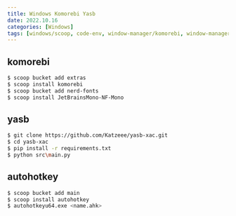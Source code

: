 ```yaml
---
title: Windows Komorebi Yasb
date: 2022.10.16
categories: [Windows]
tags: [windows/scoop, code-env, window-manager/komorebi, window-manager/yasb, windows/tool]
---
```


## komorebi

```bash
$ scoop bucket add extras
$ scoop install komorebi
$ scoop bucket add nerd-fonts
$ scoop install JetBrainsMono-NF-Mono
```

## yasb

```bash
$ git clone https://github.com/Katzeee/yasb-xac.git
$ cd yasb-xac
$ pip install -r requirements.txt
$ python src\main.py
```

## autohotkey

```bash
$ scoop bucket add main
$ scoop install autohotkey
$ autohotkeyu64.exe <name.ahk>
```